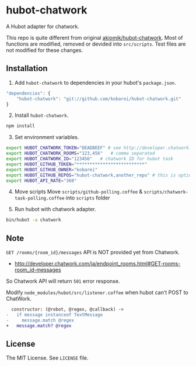 hubot-chatwork
==============

A Hubot adapter for chatwork.

This repo is quite different from original [akiomik/hubot-chatwork](https://github.com/akiomik/hubot-chatwork). Most of functions are modified, removed or devided into ``src/scripts``. Test files are not modified for these changes.

## Installation

1. Add `hubot-chatwork` to dependencies in your hubot's `package.json`.
```javascript
"dependencies": {
    "hubot-chatwork": "git://github.com/kobarei/hubot-chatwork.git"
}
```

2. Install `hubot-chatwork`.
```sh
npm install
```

3. Set environment variables.
```sh
export HUBOT_CHATWORK_TOKEN="DEADBEEF" # see http://developer.chatwork.com/ja/authenticate.html
export HUBOT_CHATWORK_ROOMS="123,456"   # comma separated
export HUBOT_CHATWORK_ID="123456"   # chatwork ID for hubot task
export HUBOT_GITHUB_TOKEN="**************************"
export HUBOT_GITHUB_OWNER="kobarei"
export HUBOT_GITHUB_REPOS="hubot-chatwork,another_repo" # this is optional settings
export HUBOT_API_RATE="360"
```

4. Move scripts
Move ``scripts/github-polling.coffee`` & ``scripts/chatwork-task-polling.coffee`` into ``scripts`` folder

5. Run hubot with chatwork adapter.
```sh
bin/hubot -a chatwork
```

## Note

`GET /rooms/{room_id}/messages` API is NOT provided yet from Chatwork.

* http://developer.chatwork.com/ja/endpoint_rooms.html#GET-rooms-room_id-messages

So Chatwork API will return `501` error response.

Modify ``node_modules/hubot/src/listener.coffee`` when hubot can't POST to ChatWork.
```diff
  constructor: (@robot, @regex, @callback) ->
-   if message instanceof TextMessage
-     message.match @regex
+   message.match? @regex
```

## License
The MIT License. See `LICENSE` file.
